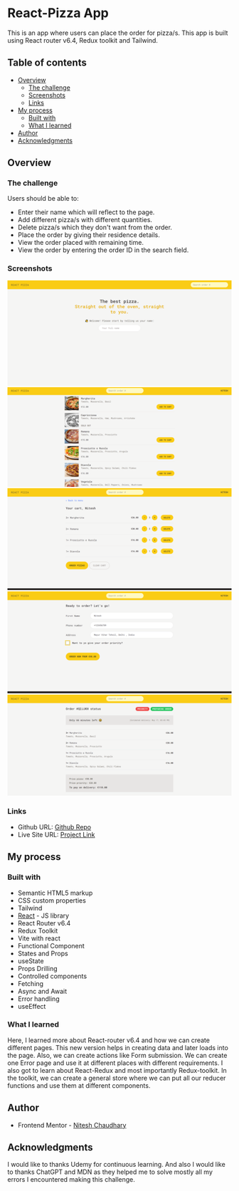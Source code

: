 # React-Pizza App

This is an app where users can place the order for pizza/s. This app is built using React router v6.4, Redux toolkit and Tailwind.

## Table of contents

- [Overview](#overview)
  - [The challenge](#the-challenge)
  - [Screenshots](#screenshot)
  - [Links](#links)
- [My process](#my-process)
  - [Built with](#built-with)
  - [What I learned](#what-i-learned)
- [Author](#author)
- [Acknowledgments](#acknowledgments)

## Overview

### The challenge

Users should be able to:

- Enter their name which will reflect to the page.
- Add different pizza/s with different quantities.
- Delete pizza/s which they don't want from the order.
- Place the order by giving their residence details.
- View the order placed with remaining time.
- View the order by entering the order ID in the search field.

### Screenshots

![Home page](./public/HomePage.PNG)
![Menu Page](./public/MenuPage.PNG)
![Cart Page](./public/CartPage.PNG)
![New Order Page](./public/NewOrderPage.PNG)
![Order placed page](./public/OrderPlacedPage.PNG)

### Links

- Github URL: [Github Repo]()
- Live Site URL: [Project Link](https://reactpizza-1210.netlify.app/)

## My process

### Built with

- Semantic HTML5 markup
- CSS custom properties
- Tailwind
- [React](https://reactjs.org/) - JS library
- React Router v6.4
- Redux Toolkit
- Vite with react
- Functional Component
- States and Props
- useState
- Props Drilling
- Controlled components
- Fetching
- Async and Await
- Error handling
- useEffect

### What I learned

Here, I learned more about React-router v6.4 and how we can create different pages. This new version helps in creating data and later loads into the page. Also, we can create actions like Form submission. We can create one Error page and use it at different places with different requirements. I also got to learn about React-Redux and most importantly Redux-toolkit. In the toolkit, we can create a general store where we can put all our reducer functions and use them at different components.

## Author

- Frontend Mentor - [Nitesh Chaudhary](https://www.frontendmentor.io/profile/Nitesh-bit)

## Acknowledgments

I would like to thanks Udemy for continuous learning. And also I would like to thanks ChatGPT and MDN as they helped me to solve mostly all my errors I encountered making this challenge.
